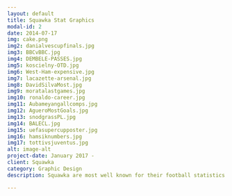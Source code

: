 ```yaml
---
layout: default
title: Squawka Stat Graphics
modal-id: 2
date: 2014-07-17
img: cake.png
img2: danialvescupfinals.jpg
img3: BBCvBBC.jpg
img4: DEMBELE-PASSES.jpg
img5: koscielny-OTD.jpg
img6: West-Ham-expensive.jpg
img7: lacazette-arsenal.jpg
img8: DavidSilvaMost.jpg
img9: moratalastgames.jpg
img10: ronaldo-career.jpg
img11: Aubameyangallcomps.jpg
img12: AgueroMostGoals.jpg
img13: snodgrassPL.jpg
img14: BALECL.jpg
img15: uefasupercupposter.jpg
img16: hamsiknumbers.jpg
img17: tottivsjuventus.jpg
alt: image-alt
project-date: January 2017 -
client: Squawka
category: Graphic Design
description: Squawka are most well known for their football statistics and one of the most important things is to create visualisations and graphics of these stats that both looked good and portray the statistic. These graphics can range from a player's season by numbers to an interesting stat or milestone that a specific player has acomplished.

---
```

